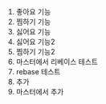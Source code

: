 1. 좋아요 기능
2. 찜하기 기능
3. 싫어요 기능
4. 싫어요 기능2
5. 찜하기 기능2
6. 마스터에서 리베이스 테스트
7. rebase 테스트
8. 추가
9. 마스터에서 추가